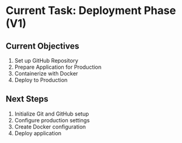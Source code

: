 # Current Task: Deployment Phase (V1)

## Current Objectives
1. Set up GitHub Repository
2. Prepare Application for Production
3. Containerize with Docker
4. Deploy to Production

## Next Steps
1. Initialize Git and GitHub setup
2. Configure production settings
3. Create Docker configuration
4. Deploy application